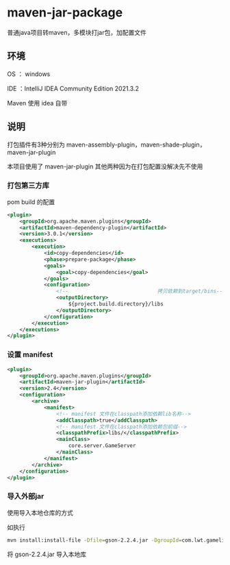 # maven-jar-package
普通java项目转maven，多模块打jar包，加配置文件



## 环境

OS ： windows

IDE ：IntelliJ IDEA Community Edition 2021.3.2

Maven 使用 idea 自带



## 说明

打包插件有3种分别为 maven-assembly-plugin，maven-shade-plugin，maven-jar-plugin

本项目使用了 maven-jar-plugin  其他两种因为在打包配置没解决先不使用



### 打包第三方库

pom build 的配置

```xml
<plugin>
    <groupId>org.apache.maven.plugins</groupId>
    <artifactId>maven-dependency-plugin</artifactId>
    <version>3.0.1</version>
    <executions>
        <execution>
            <id>copy-dependencies</id>
            <phase>prepare-package</phase>
            <goals>
                <goal>copy-dependencies</goal>
            </goals>
            <configuration>
                <!--                             拷贝依赖到target/bins-->
                <outputDirectory>
                    ${project.build.directory}/libs
                </outputDirectory>
            </configuration>
        </execution>
    </executions>
</plugin>
```



### 设置 manifest 

```xml
<plugin>
    <groupId>org.apache.maven.plugins</groupId>
    <artifactId>maven-jar-plugin</artifactId>
    <version>2.4</version>
    <configuration>
        <archive>
            <manifest>
                <!-- manifest 文件在classpath添加依赖lib名称-->
                <addClasspath>true</addClasspath>
                <!-- manifest 文件在classpath添加依赖包前缀-->
                <classpathPrefix>libs/</classpathPrefix>
                <mainClass>
                    core.server.GameServer
                </mainClass>
            </manifest>
        </archive>
    </configuration>
</plugin>
```

### 导入外部jar

使用导入本地仓库的方式

如执行

```sh
mvn install:install-file -Dfile=gson-2.2.4.jar -DgroupId=com.lwt.gamelib -DartifactId=gson -Dversion=2.2.4 -Dpackaging=jar
```

将 gson-2.2.4.jar 导入本地库
